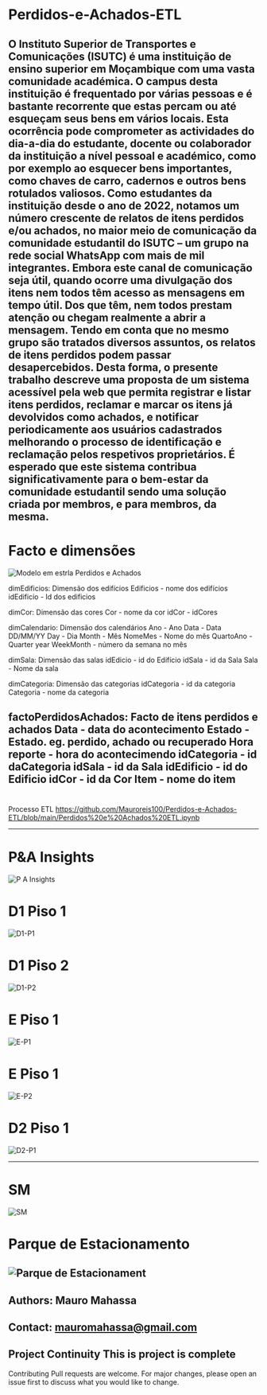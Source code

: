 # Perdidos-e-Achados-ETL

O Instituto Superior de Transportes e Comunicações (ISUTC) é uma instituição de ensino superior em Moçambique com uma vasta comunidade académica. O campus desta instituição é frequentado por várias pessoas e é bastante recorrente que estas percam ou até esqueçam seus bens em vários locais. Esta ocorrência pode comprometer as actividades do dia-a-dia do estudante, docente ou colaborador da instituição a nível pessoal e académico, como por exemplo ao esquecer bens importantes, como chaves de carro, cadernos e outros bens rotulados valiosos. Como estudantes da instituição desde o ano de 2022, notamos um número crescente de relatos de itens perdidos e/ou achados, no maior meio de comunicação da comunidade estudantil do ISUTC – um grupo na rede social WhatsApp com mais de mil integrantes. Embora este canal de comunicação seja útil, quando ocorre uma divulgação dos itens nem todos têm acesso as mensagens em tempo útil. Dos que têm, nem todos prestam atenção ou chegam realmente a abrir a mensagem. Tendo em conta que no mesmo grupo são tratados diversos assuntos, os relatos de itens perdidos podem passar desapercebidos. Desta forma, o presente trabalho descreve uma proposta de um sistema acessível pela web que permita registrar e listar itens perdidos, reclamar e marcar os itens já devolvidos como achados, e notificar periodicamente aos usuários cadastrados melhorando o processo de identificação e reclamação pelos respetivos proprietários. É esperado que este sistema contribua significativamente para o bem-estar da comunidade estudantil sendo uma solução criada por membros, e para membros, da mesma.
----
# Facto e dimensões
![Modelo em estrla Perdidos e Achados](https://github.com/user-attachments/assets/9ffcea83-585e-4c87-9414-d17790a6bc62)

dimEdificios: Dimensão dos edifícios
Edificios - nome dos edifícios
idEdificio - Id dos edificios


dimCor: Dimensão das cores
Cor - nome da cor
idCor - idCores


dimCalendario: Dimensão dos calendários
Ano - Ano
Data - Data DD/MM/YY
Day - Dia 
Month - Mês
NomeMes - Nome do mês
QuartoAno - Quarter year
WeekMonth - número da semana no mês


dimSala: Dimensão das salas
idEdicio - id do Edifício
idSala - id da Sala
Sala - Nome da sala


dimCategoria: Dimensão das categorias
idCategoria - id da categoria
Categoria - nome da categoria


factoPerdidosAchados: Facto de itens perdidos e achados
Data - data do acontecimento
Estado - Estado. eg. perdido, achado ou recuperado
Hora reporte - hora do acontecimendo
idCategoria - id daCategoria
idSala - id da Sala
idEdificio - id do Edificio
idCor - id da Cor
Item - nome do item
---
#
Processo ETL
https://github.com/Mauroreis100/Perdidos-e-Achados-ETL/blob/main/Perdidos%20e%20Achados%20ETL.ipynb

---
# P&A Insights
![P A Insights](https://github.com/user-attachments/assets/2fc78f5e-594c-431c-82f7-0eb933fecdf7)

# D1 Piso 1
![D1-P1](https://github.com/user-attachments/assets/d41f507f-97a1-4605-ba02-3829f9a3757e)

# D1 Piso 2
![D1-P2](https://github.com/user-attachments/assets/2efda07c-4457-4d9c-828c-4f5618ccb0eb)

# E Piso 1
![E-P1](https://github.com/user-attachments/assets/d459d96d-b95e-4c4c-a90b-5b3b578c81dd)

# E Piso 1
![E-P2](https://github.com/user-attachments/assets/de1413d1-c141-425d-944e-457a66a383cb)

# D2 Piso 1
![D2-P1](https://github.com/user-attachments/assets/dac25bcb-0295-41d3-8008-3b92a8d1118f)

---


# SM
![SM](https://github.com/user-attachments/assets/eff66eee-c8fe-44ee-bcfe-7db59ecc6b0e)

# Parque de Estacionamento
![Parque de Estacionament](https://github.com/user-attachments/assets/4f89117c-5e60-41aa-aec1-fe9caae22f1a)
----
Authors: Mauro Mahassa
---
Contact: mauromahassa@gmail.com
---
Project Continuity
This is project is complete
---
Contributing
Pull requests are welcome. For major changes, please open an issue first to discuss what you would like to change.
